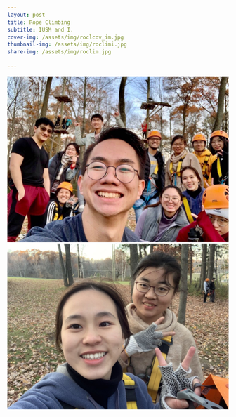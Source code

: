 ```yaml
---
layout: post
title: Rope Climbing
subtitle: IUSM and I.
cover-img: /assets/img/roclcov_im.jpg
thumbnail-img: /assets/img/roclimi.jpg
share-img: /assets/img/roclim.jpg

---
```


![](/assets/img/roclim.jpg)
![](/assets/img/roclimi.jpg)
